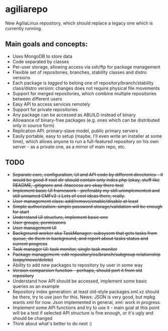 agiliarepo
==========

New AgiliaLinux repository, which should replace a legacy one which is currently running. 

Main goals and concepts:
----------------
  * Uses MongoDB to store data
  * Code separated by classes
  * Per-user storage, allowing access via ssh/ftp for package management
  * Flexible set of repositories, branches, stability classes and distro versions
  * Each package is *tagged* to belong one of repository/branch/stability class/distro version: changes does not require physical file movements
  * Support for merged repositories, which combine multiple repositories between different users
  * Easy API to access services remotely
  * Support for private repositories
  * Any package can be accessed as ABUILD instead of binary
  * Allowance of binary-free packages (e.g. ones which can be distributed only in source form)
  * Replication API: primary-slave model, public primary servers
  * Easily portable, easy to setup (maybe, I'll even write an installer at some time), which allows anyone to run a full-featured repository on his own server - as a private one, as a mirror of main repo, etc.


TODO
----
  * <del>Separate core, configuration, UI and API code by different directories - it would be good if root dir should contain only index.php (okay, stuff like README, .gitignore and .htaccess are okay there too)</del>
  * <del>Implement basic UI framework - preferably my still unimplemented and still unnamed CMFv3 :) Lots of cool ideas there, really.</del>
  * <del>User management class: add/remove/enable/disable at least</del>
  * <del>Simple authorization: simple password storage/validation will be enough for start</del>
  * <del>Understand UI structure, implement basic one</del>
  * <del>User groups, permissions</del>
  * <del>User management UI</del>
  * <del>Background worker aka TaskManager: subsysem that gets tasks from queue, do them in background, and report about tasks status and current progress</del>
  * <del>Task manager UI: task monitor, single task monitor</del>
  * <del>Package management: edit repository/os/branch/subgroup relationship (copy/move/delete)</del>
  * Ability to add new packages to repository by user in some way
  * <del>Version comparsion function - perhaps, should port it from old repository</del>
  * Understand how API should be accessed, implement some basic queries as an example
  * Repository index generation: at least old-style packages.xml.xz should be there, try to use json for this. News: JSON is very good, but mpkg wants xml for now. Json implemented in general, xml: work in progress.
  * Implement some API functions and try to use it - main goal at this point will be a test if selected API structure is fine enough, or it's ugly and should be changed
  * Think about what's better to do next :)

